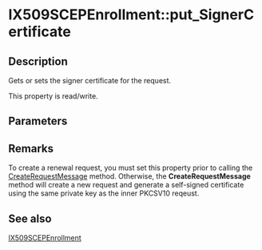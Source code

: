 # IX509SCEPEnrollment::put_SignerCertificate

## Description

Gets or sets the signer certificate for the request.

This property is read/write.

## Parameters

## Remarks

To create a renewal request, you must set this property prior to calling the [CreateRequestMessage](https://learn.microsoft.com/windows/desktop/api/certenroll/nf-certenroll-ix509scepenrollment-createrequestmessage) method. Otherwise, the **CreateRequestMessage** method will create a new request and generate a self-signed certificate using the same private key as the inner PKCSV10 reqeust.

## See also

[IX509SCEPEnrollment](https://learn.microsoft.com/windows/desktop/api/certenroll/nn-certenroll-ix509scepenrollment)